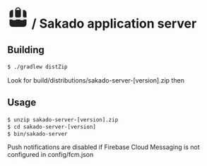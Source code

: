 # ![Sakado icon](https://github.com/sakado-app/sakado/raw/master/resources/android/icon/drawable-mdpi-icon.png) / Sakado application server

## Building

```bash
$ ./gradlew distZip
```

Look for build/distributions/sakado-server-[version].zip then

## Usage

```
$ unzip sakado-server-[version].zip
$ cd sakado-server-[version]
$ bin/sakado-server
```

Push notifications are disabled if Firebase Cloud Messaging is not configured in config/fcm.json